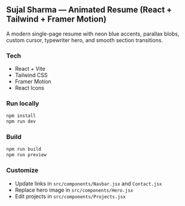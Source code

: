 ## Sujal Sharma — Animated Resume (React + Tailwind + Framer Motion)

A modern single-page resume with neon blue accents, parallax blobs, custom cursor, typewriter hero, and smooth section transitions.

### Tech
- React + Vite
- Tailwind CSS
- Framer Motion
- React Icons

### Run locally
```bash
npm install
npm run dev
```

### Build
```bash
npm run build
npm run preview
```

### Customize
- Update links in `src/components/Navbar.jsx` and `Contact.jsx`
- Replace hero image in `src/components/Hero.jsx`
- Edit projects in `src/components/Projects.jsx`


